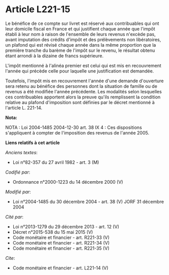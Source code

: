 # Article L221-15

Le bénéfice de ce compte sur livret est réservé aux contribuables qui ont leur domicile fiscal en France et qui justifient
chaque année que l'impôt établi à leur nom à raison de l'ensemble de leurs revenus n'excède pas, avant imputation des crédits
d'impôt et des prélèvements non libératoires, un plafond qui est révisé chaque année dans la même proportion que la première
tranche du barème de l'impôt sur le revenu, le résultat obtenu étant arrondi à la dizaine de francs supérieure.

L'impôt mentionné à l'alinéa premier est celui qui est mis en recouvrement l'année qui précède celle pour laquelle une
justification est demandée.

Toutefois, l'impôt mis en recouvrement l'année d'une demande d'ouverture sera retenu au bénéfice des personnes dont la
situation de famille ou de revenus a été modifiée l'année précédente. Les modalités selon lesquelles ces contribuables
apportent alors la preuve qu'ils remplissent la condition relative au plafond d'imposition sont définies par le décret
mentionné à l'article L. 221-14.

**Nota:**

NOTA : Loi 2004-1485 2004-12-30 art. 38 IX 4 : Ces dispositions s'appliquent à compter de l'imposition des revenus de l'année
2005.

**Liens relatifs à cet article**

_Anciens textes_:

  - Loi n°82-357 du 27 avril 1982 - art. 3 (M)

_Codifié par_:

  - Ordonnance n°2000-1223 du 14 décembre 2000 (V)

_Modifié par_:

  - Loi n°2004-1485 du 30 décembre 2004 - art. 38 (V) JORF 31 décembre 2004

_Cité par_:

  - Loi n°2013-1279 du 29 décembre 2013 - art. 12 (V)
  - Décret n°2015-538 du 15 mai 2015 (V)
  - Code monétaire et financier - art. R221-33 (V)
  - Code monétaire et financier - art. R221-34 (V)
  - Code monétaire et financier - art. R221-35 (V)

_Cite_:

  - Code monétaire et financier - art. L221-14 (V)

